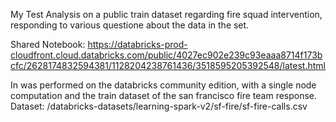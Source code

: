 My Test Analysis on a public train dataset regarding fire squad intervention, responding to various questione about the data in the set.

Shared Notebook: https://databricks-prod-cloudfront.cloud.databricks.com/public/4027ec902e239c93eaaa8714f173bcfc/2628174832594381/1128204238761436/3518595205392548/latest.html

In was performed on the databricks community edition, with a single node computation and the train dataset of the san francisco fire team response.
Dataset: /databricks-datasets/learning-spark-v2/sf-fire/sf-fire-calls.csv
